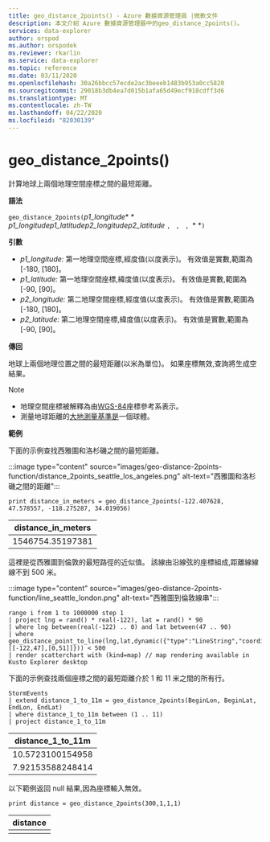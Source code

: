 ```yaml
---
title: geo_distance_2points() - Azure 數據資源管理員 |微軟文件
description: 本文介紹 Azure 數據資源管理器中的geo_distance_2points()。
services: data-explorer
author: orspod
ms.author: orspodek
ms.reviewer: rkarlin
ms.service: data-explorer
ms.topic: reference
ms.date: 03/11/2020
ms.openlocfilehash: 30a26bbcc57ecde2ac3beeeb1483b953a0cc5820
ms.sourcegitcommit: 29018b3db4ea7d015b1afa65d49ecf918cdff3d6
ms.translationtype: MT
ms.contentlocale: zh-TW
ms.lasthandoff: 04/22/2020
ms.locfileid: "82030139"
---
```

# <a name="geo_distance_2points"></a>geo_distance_2points()

計算地球上兩個地理空間座標之間的最短距離。

**語法**

`geo_distance_2points(`*p1_longitude** * *p1_longitudep1_latitudep2_longitudep2_latitude* `, ` `, ` `, `* *`)`

**引數**

* *p1_longitude:* 第一地理空間座標,經度值(以度表示)。 有效值是實數,範圍為 [-180, [180]。
* *p1_latitude:* 第一地理空間座標,緯度值(以度表示)。 有效值是實數,範圍為 [-90, [90]。
* *p2_longitude:* 第二地理空間座標,經度值(以度表示)。 有效值是實數,範圍為 [-180, [180]。
* *p2_latitude:* 第二地理空間座標,緯度值(以度表示)。 有效值是實數,範圍為 [-90, [90]。

**傳回**

地球上兩個地理位置之間的最短距離(以米為單位)。 如果座標無效,查詢將生成空結果。

> [!NOTE]
> * 地理空間座標被解釋為由[WGS-84](https://earth-info.nga.mil/GandG/update/index.php?action=home)座標參考系表示。
> * 測量地球距離的[大地測量基準是](https://en.wikipedia.org/wiki/Geodetic_datum)一個球體。

**範例**

下面的示例查找西雅圖和洛杉磯之間的最短距離。


:::image type="content" source="images/geo-distance-2points-function/distance_2points_seattle_los_angeles.png" alt-text="西雅圖和洛杉磯之間的距離":::

```kusto
print distance_in_meters = geo_distance_2points(-122.407628, 47.578557, -118.275287, 34.019056)
```

| distance_in_meters |
|--------------------|
| 1546754.35197381   |

這裡是從西雅圖到倫敦的最短路徑的近似值。 該線由沿線弦的座標組成,距離線線線不到 500 米。

:::image type="content" source="images/geo-distance-2points-function/line_seattle_london.png" alt-text="西雅圖到倫敦線串":::

```kusto
range i from 1 to 1000000 step 1
| project lng = rand() * real(-122), lat = rand() * 90
| where lng between(real(-122) .. 0) and lat between(47 .. 90)
| where geo_distance_point_to_line(lng,lat,dynamic({"type":"LineString","coordinates":[[-122,47],[0,51]]})) < 500
| render scatterchart with (kind=map) // map rendering available in Kusto Explorer desktop
```

下面的示例查找兩個座標之間的最短距離介於 1 和 11 米之間的所有行。
```kusto
StormEvents
| extend distance_1_to_11m = geo_distance_2points(BeginLon, BeginLat, EndLon, EndLat)
| where distance_1_to_11m between (1 .. 11)
| project distance_1_to_11m
```

| distance_1_to_11m |
|-------------------|
| 10.5723100154958  |
| 7.92153588248414  |

以下範例返回 null 結果,因為座標輸入無效。
```kusto
print distance = geo_distance_2points(300,1,1,1)
```

| distance |
|----------|
|          |